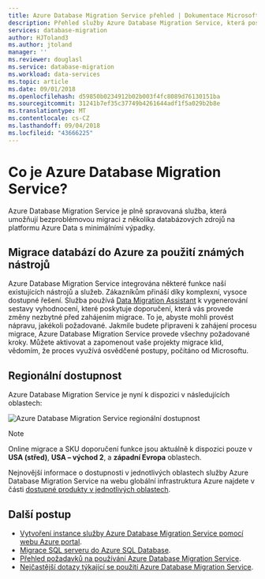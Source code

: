 ```yaml
---
title: Azure Database Migration Service přehled | Dokumentace Microsoftu
description: Přehled služby Azure Database Migration Service, která poskytuje bezproblémovou migraci z mnoha databázových zdrojů na datové platformy Azure.
services: database-migration
author: HJToland3
ms.author: jtoland
manager: ''
ms.reviewer: douglasl
ms.service: database-migration
ms.workload: data-services
ms.topic: article
ms.date: 09/01/2018
ms.openlocfilehash: d59850b0234912b02b003f4fc8089d76130151ba
ms.sourcegitcommit: 31241b7ef35c37749b4261644adf1f5a029b2b8e
ms.translationtype: MT
ms.contentlocale: cs-CZ
ms.lasthandoff: 09/04/2018
ms.locfileid: "43666225"
---
```

# <a name="what-is-the-azure-database-migration-service"></a>Co je Azure Database Migration Service?
Azure Database Migration Service je plně spravovaná služba, která umožňují bezproblémovou migraci z několika databázových zdrojů na platformu Azure Data s minimálními výpadky.

## <a name="migrate-databases-to-azure-with-familiar-tools"></a>Migrace databází do Azure za použití známých nástrojů
Azure Database Migration Service integrována některé funkce naší existujících nástrojů a služeb. Zákazníkům přináší díky komplexní, vysoce dostupné řešení. Služba používá [Data Migration Assistant](http://aka.ms/dma) k vygenerování sestavy vyhodnocení, které poskytuje doporučení, která vás provede změny nezbytné před zahájením migrace. To je, abyste mohli provést nápravu, jakékoli požadované. Jakmile budete připraveni k zahájení procesu migrace, Azure Database Migration Service provede všechny požadované kroky. Můžete aktivovat a zapomenout vaše projekty migrace klid, vědomím, že proces využívá osvědčené postupy, počítáno od Microsoftu.

## <a name="regional-availability"></a>Regionální dostupnost
Azure Database Migration Service je nyní k dispozici v následujících oblastech:

![Azure Database Migration Service regionální dostupnost](media\overview\dms-regional-availability.png)

> [!NOTE]
> Online migrace a SKU doporučení funkce jsou aktuálně k dispozici pouze v **USA (střed)**, **USA – východ 2**, a **západní Evropa** oblastech.

Nejnovější informace o dostupnosti v jednotlivých oblastech služby Azure Database Migration Service na webu globální infrastruktura Azure najdete v části [dostupné produkty v jednotlivých oblastech](https://azure.microsoft.com/global-infrastructure/services/).

## <a name="next-steps"></a>Další postup
- [Vytvoření instance služby Azure Database Migration Service pomocí webu Azure portal](quickstart-create-data-migration-service-portal.md).
- [Migrace SQL serveru do Azure SQL Database](tutorial-sql-server-to-azure-sql.md).
- [Přehled požadavků na používání Azure Database Migration Service](pre-reqs.md).
- [Nejčastější dotazy týkající se použití Azure Database Migration Service](faq.md).
